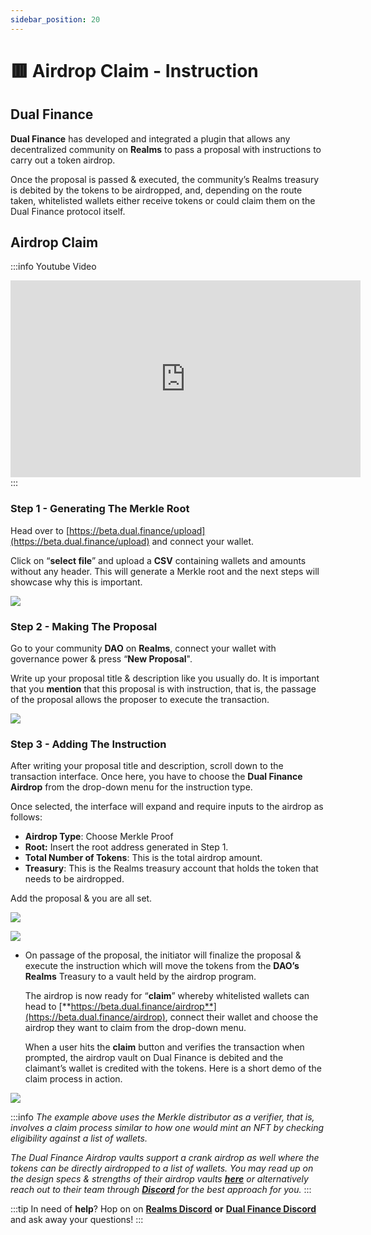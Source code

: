 ```yaml
---
sidebar_position: 20
---
```


# 🟥 Airdrop Claim - Instruction

## Dual Finance

**Dual Finance** has developed and integrated a plugin that allows any decentralized community on **Realms** to pass a proposal with instructions to carry out a token airdrop. 

Once the proposal is passed & executed, the community’s Realms treasury is debited by the tokens to be airdropped, and, depending on the route taken, whitelisted wallets either receive tokens or could claim them on the Dual Finance protocol itself.

## Airdrop Claim

:::info Youtube Video
<iframe width="560" height="315" src="https://www.youtube.com/embed/_p4904x_IAs?si=5FtfVwH8uUbyrz0x" title="YouTube video player" frameborder="0" allow="accelerometer; autoplay; clipboard-write; encrypted-media; gyroscope; picture-in-picture; web-share" allowfullscreen></iframe>
:::

### Step 1 - Generating The Merkle Root

Head over to [https://beta.dual.finance/upload](https://beta.dual.finance/upload) and connect your wallet.

Click on “**select file**” and upload a **CSV** containing wallets and amounts without any header. This will generate a Merkle root and the next steps will showcase why this is important.

![](https://miro.medium.com/v2/resize:fit:720/0*rw3J6xNqT3ZJkvjV)

### Step 2 - Making The Proposal
   
Go to your community **DAO** on **Realms**, connect your wallet with governance power & press “**New Proposal**".
   
Write up your proposal title & description like you usually do. It is important that you **mention** that this proposal is with instruction, that is, the passage of the proposal allows the proposer to execute the transaction.

![](https://miro.medium.com/v2/resize:fit:1100/format:webp/1*kvXCPPDrIIR5HEdOm6EfPQ.png)

### Step 3 - Adding The Instruction
    
After writing your proposal title and description, scroll down to the transaction interface. Once here, you have to choose the **Dual Finance Airdrop** from the drop-down menu for the instruction type.
    
Once selected, the interface will expand and require inputs to the airdrop as follows:

- **Airdrop Type**: Choose Merkle Proof
- **Root:** Insert the root address generated in Step 1.
- **Total Number of Tokens**: This is the total airdrop amount.
- **Treasury**: This is the Realms treasury account that holds the token that needs to be airdropped.

Add the proposal & you are all set.

![](https://miro.medium.com/v2/resize:fit:1100/format:webp/1*dajZ8znf1XusV8-QZxBoVQ.png)

![](https://miro.medium.com/v2/resize:fit:1100/format:webp/1*11Y07FNaRSvrk0rEhjDxsg.png)

[](https://miro.medium.com/v2/resize:fit:720/format:webp/1*b3XEHkQ8Ppv1KdFRC9rSyA.png)

- On passage of the proposal, the initiator will finalize the proposal & execute the instruction which will move the tokens from the **DAO’s Realms** Treasury to a vault held by the airdrop program.

   The airdrop is now ready for “**claim**” whereby whitelisted wallets can head to [**https://beta.dual.finance/airdrop**](https://beta.dual.finance/airdrop), connect their wallet and choose the airdrop they want to claim from the drop-down menu.

   When a user hits the **claim** button and verifies the transaction when prompted, the airdrop vault on Dual Finance is debited and the claimant’s wallet is credited with the tokens. Here is a short demo of the claim process in action.

![](https://miro.medium.com/v2/resize:fit:720/0*bRyXl7uQeBjb9EM4)

:::info
_The example above uses the Merkle distributor as a verifier, that is, involves a claim process similar to how one would mint an NFT by checking eligibility against a list of wallets._

_The Dual Finance Airdrop vaults support a crank airdrop as well where the tokens can be directly airdropped to a list of wallets. You may read up on the design specs & strengths of their airdrop vaults_ [_**here**_](https://dual-finance.gitbook.io/dual-finance-documentation/product-suite/dual-airdrop/design-specs) _or alternatively reach out to their team through_ [_**Discord**_](https://discord.gg/P3uH9AvEp5) _for the best approach for you._
:::

:::tip
In need of **help**? Hop on on [**Realms Discord**](https://discord.com/invite/VsPbrK2hJk) **or** [**Dual Finance Discord**](https://discord.gg/P3uH9AvEp5) and ask away your questions!
:::